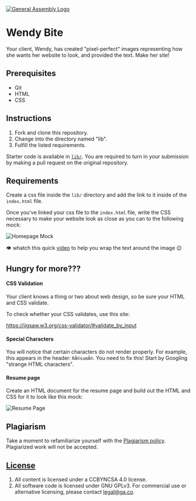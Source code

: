 [![General Assembly Logo](https://camo.githubusercontent.com/1a91b05b8f4d44b5bbfb83abac2b0996d8e26c92/687474703a2f2f692e696d6775722e636f6d2f6b6538555354712e706e67)](https://generalassemb.ly/education/web-development-immersive)

# Wendy Bite

Your client, Wendy, has created "pixel-perfect" images representing how she
wants her website to look, and provided the text. Make her site!

## Prerequisites

- Git
- HTML
- CSS

## Instructions

1. Fork and clone this repository.
1. Change into the directory named "lib".
1. Fulfill the listed requirements.

Starter code is available in [`lib/`](lib/). You are required to turn in your
submission by making a pull request on the original repository.

## Requirements

Create a css file inside the `lib/` directory and add the link to it inside of
the `index.html` file.

Once you've linked your css file to the `index.html` file, write the CSS
necessary to make your website look as close as you can to the following mock:


![Homepage Mock](./mocks/WendyBite_AboutMe.png)

:eye: whatch this quick [video](https://www.youtube.com/watch?v=5Uz33vo4GoQ&ab_channel=Codify) to help you wrap the text around the image :wink:

## Hungry for more???

#### CSS Validation

Your client knows a thing or two about web design, so be sure your HTML and CSS
validate.

To check whether your CSS validates, use this site:

https://jigsaw.w3.org/css-validator/#validate_by_input

#### Special Characters

You will notice that certain characters do not render properly. For example,
this appears in the header: `RÃ©sumÃ©`. You need to fix this! Start by Googling
"strange HTML characters".

#### Resume page

Create an HTML document for the resume page and build out the HTML and CSS for
it to look like this mock:

![Resume Page](./mocks/WendyBite_Resume.png)

## Plagiarism

Take a moment to refamiliarize yourself with the
[Plagiarism policy](https://git.generalassemb.ly/seirfx-cosmos/student-resources/blob/main/1_front_end_development/week_01/1_tue/instructor_notes/plagiarism.md).
Plagiarized work will not be accepted.

## [License](LICENSE)

1.  All content is licensed under a CC­BY­NC­SA 4.0 license.
1.  All software code is licensed under GNU GPLv3. For commercial use or
    alternative licensing, please contact legal@ga.co.
